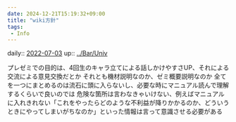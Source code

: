 ```yaml
---
date: 2024-12-21T15:19:32+09:00
title: "wiki方針"
tags:
 - Info
---
```


daily:: [2022-07-03](Daily_Note/2022-07-03.md)
up:: [../Bar/Univ](../Bar/Univ.md)

プレゼミでの目的は、4回生のキャラ立てによる話しかけやすさUP、それによる交流による意見交換だとか
それとも機材説明なのか、ゼミ概要説明なのか
全てを一つにまとめるのは流石に頭に入らないし、必要な時にマニュアル読んで理解するくらいで良いのでは
危険な箇所は言わなきゃいけない、例えばマニュアルに入れきれない「これをやったらどのような不利益が降りかかるのか、どういうときにやってしまいがちなのか」といった情報は言って意識させる必要がある
